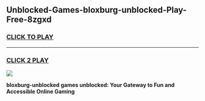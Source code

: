 
## Unblocked-Games-bloxburg-unblocked-Play-Free-8zgxd
<h3>
<a href="https://premium76.site?title=bloxburg-unblocked&ref=20M">CLICK TO PLAY</a></h3>
<hr>

<h3>
<a href="https://premium76.site?title=bloxburg-unblocked&ref=20M">CLICK 2 PLAY</a>
  
</h3>

<a href="https://premium76.site?title=bloxburg-unblocked&ref=19M"><img src="https://clearcache.store/games.png"></a>


**bloxburg-unblocked games unblocked: Your Gateway to Fun and Accessible Online Gaming**
